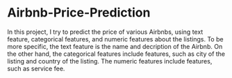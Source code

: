 # Airbnb-Price-Prediction
In this project, I try to predict the price of various Airbnbs, using text feature, categorical features, and numeric features about the listings. To be more specific, the text feature is the name and decription of the Airbnb. On the other hand, the categorical features include features, such as city of the listing and country of the listing. The numeric features include features, such as service fee.
